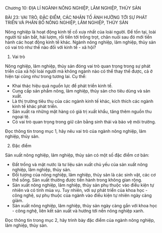 Chương 10: ĐỊA LÍ NGÀNH NÔNG NGHIỆP, LÂM NGHIỆP, THỦY SẢN

BÀI 23: VAI TRÒ, ĐẶC ĐIỂM, CÁC NHÂN TỐ ẢNH HƯỞNG TỚI SỰ PHÁT TRIỂN VÀ PHÂN BỐ NÔNG NGHIỆP, LÂM NGHIỆP, THỦY SẢN

Nông nghiệp là hoạt động kinh tế cổ xưa nhất của loài người. Để tồn tại, loài người từ săn bắt, hái lượm, rồi tiến tới trồng trọt, chăn nuôi sau đó mới tiến hành các hoạt động kinh tế khác. Ngành nông nghiệp, lâm nghiệp, thủy sản có vai trò như thế nào đối với kinh tế - xã hội?

1. Vai trò

Nông nghiệp, lâm nghiệp, thủy sản đóng vai trò quan trọng trong sự phát triển của xã hội loài người mà không ngành nào có thể thay thế được, cả ở hiện tại cũng như trong tương lai. Cụ thể:

- Khai thác hiệu quả nguồn lực để phát triển kinh tế.
- Cung cấp sản phẩm nông, lâm nghiệp, thủy sản cho tiêu dùng và sản xuất.
- Là thị trường tiêu thụ của các ngành kinh tế khác, kích thích các ngành kinh tế khác phát triển.
- Sản xuất ra những mặt hàng có giá trị xuất khẩu, tăng thêm nguồn thu ngoại tệ.
- Có vai trò quan trọng trong giữ cân bằng sinh thái và bảo vệ môi trường.

Đọc thông tin trong mục 1, hãy nêu vai trò của ngành nông nghiệp, lâm nghiệp, thủy sản.

2. Đặc điểm

Sản xuất nông nghiệp, lâm nghiệp, thủy sản có một số đặc điểm cơ bản:

- Đất trồng và mặt nước là tư liệu sản xuất chủ yếu của sản xuất nông nghiệp, lâm nghiệp, thủy sản.
- Đối tượng của nông nghiệp, lâm nghiệp, thủy sản là các sinh vật, các cơ thể sống. Sản xuất thường được tiến hành trong không gian rộng.
- Sản xuất nông nghiệp, lâm nghiệp, thủy sản phụ thuộc vào điều kiện tự nhiên và có tính mùa vụ. Tuy nhiên, với sự phát triển của khoa học - công nghệ, sự phụ thuộc của ngành vào điều kiện tự nhiên ngày càng giảm.
- Sản xuất nông nghiệp, lâm nghiệp, thủy sản ngày càng gắn với khoa học - công nghệ, liên kết sản xuất và hướng tới nền nông nghiệp xanh.

Đọc thông tin trong mục 2, hãy trình bày đặc điểm của ngành nông nghiệp, lâm nghiệp, thủy sản.